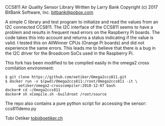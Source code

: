 CCS811 Air Quality Sensor Library
Written by Larry Bank
Copyright (c) 2017 BitBank Software, Inc.
bitbank@pobox.com

A simple C library and test program to initialize and read the values from an
I2C connected CCS811. The I2C interface of the CCS811 seems to have a problem
and results in frequent read errors on the Raspberry Pi boards. The code takes
this into account and returns a status indicating if the value is valid. I
tested this on AllWinner CPUs (Orange Pi boards) and did not experience the
same errors. This leads me to believe that there is a bug in the I2C driver
for the Broadcom SoCs used in the Raspberry Pi.

This fork has been modified to be compiled easily in the omega2 cross
comilation environment:

```console
$ git clone https://github.com/oetiker/Omega2ccs811.git
$ docker run -v $(pwd)/Omega2ccs811:/root/Omega2ccs811 -it \
      oetiker/omega2-crosscompiler:2018-12-07 bash
docker# cd ~/Omega2ccs811
docker# sh xCompile.sh -buildroot /root/source
```

The repo also contains a pure python script for accessing the sensor:
ccs811demo.py

Tobi Oetiker <tobi@oetiker.ch>
